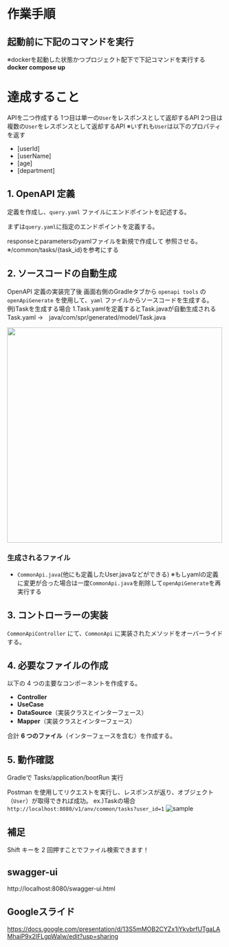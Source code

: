 # 作業手順

## 起動前に下記のコマンドを実行
※dockerを起動した状態かつプロジェクト配下で下記コマンドを実行する
**docker compose up**

# 達成すること
APIを二つ作成する
1つ目は単一の`User`をレスポンスとして返却するAPI
2つ目は複数の`User`をレスポンスとして返却するAPI
※いずれも`User`は以下のプロパティを返す

- [userId]
- [userName]
- [age]
- [department]

## 1. OpenAPI 定義
定義を作成し、`query.yaml` ファイルにエンドポイントを記述する。

まずは`query.yaml`に指定のエンドポイントを定義する。



responseとparametersのyamlファイルを新規で作成して 参照させる。
※/common/tasks/{task_id}を参考にする

## 2. ソースコードの自動生成
OpenAPI 定義の実装完了後
画面右側のGradleタブから
`openapi tools` の `openApiGenerate` を使用して、`yaml` ファイルからソースコードを生成する。
例)Taskを生成する場合
1.Task.yamlを定義するとTask.javaが自動生成される
Task.yaml →　java/com/spr/generated/model/Task.java


<img width="500px" src="https://github.com/user-attachments/assets/b0404173-0b06-4e4f-850e-9187f0cf3e52">

### 生成されるファイル
- `CommonApi.java`(他にも定義したUser.javaなどができる)
※もしyamlの定義に変更が合った場合は一度`CommonApi.java`を削除して`openApiGenerate`を再実行する

## 3. コントローラーの実装
`CommonApiController` にて、`CommonApi` に実装されたメソッドをオーバーライドする。

## 4. 必要なファイルの作成
以下の 4 つの主要なコンポーネントを作成する。

- **Controller**
- **UseCase**
- **DataSource**（実装クラスとインターフェース）
- **Mapper**（実装クラスとインターフェース）

合計 **6 つのファイル**（インターフェースを含む）を作成する。

## 5. 動作確認
Gradleで
Tasks/application/bootRun 実行


Postman を使用してリクエストを実行し、レスポンスが返り、オブジェクト（`User`）が取得できれば成功。
ex.)Taskの場合
 `http://localhost:8080/v1/anv/common/tasks?user_id=1`
![sample](https://github.com/user-attachments/assets/62d7b305-d937-4ea6-a5ae-cc6f32939823)




## 補足
Shift キーを 2 回押すことでファイル検索できます！

## swagger-ui
http://localhost:8080/swagger-ui.html

## Googleスライド
https://docs.google.com/presentation/d/13S5mMOB2CYZx1iYkvbrfUTgaLAMhaiP9x2IFLgpWaIw/edit?usp=sharing

